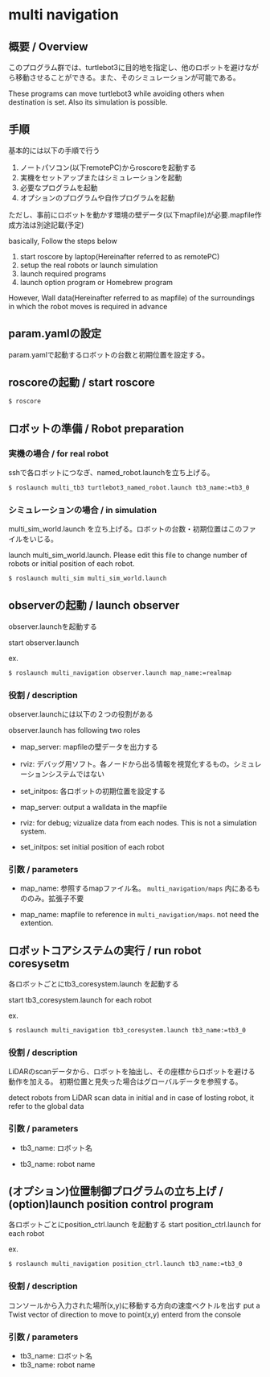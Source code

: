 # multi navigation

## 概要 / Overview
このプログラム群では、turtlebot3に目的地を指定し、他のロボットを避けながら移動させることができる。また、そのシミュレーションが可能である。

These programs can move turtlebot3 while avoiding others when destination is set. Also its simulation is possible.

## 手順
基本的には以下の手順で行う
1. ノートパソコン(以下remotePC)からroscoreを起動する
1. 実機をセットアップまたはシミュレーションを起動
1. 必要なプログラムを起動
1. オプションのプログラムや自作プログラムを起動

ただし、事前にロボットを動かす環境の壁データ(以下mapfile)が必要.mapfile作成方法は別途記載(予定)

basically, Follow the steps below
1. start roscore by laptop(Hereinafter referred to as remotePC)
1. setup the real robots or launch simulation
1. launch required programs
1. launch option program or Homebrew program

However, Wall data(Hereinafter referred to as mapfile) of the surroundings in which the robot moves is required in advance

## param.yamlの設定

param.yamlで起動するロボットの台数と初期位置を設定する。

## roscoreの起動 / start roscore

```bash
$ roscore
```

## ロボットの準備 / Robot preparation

### 実機の場合 / for real robot

sshで各ロボットにつなぎ、named_robot.launchを立ち上げる。

```bash
$ roslaunch multi_tb3 turtlebot3_named_robot.launch tb3_name:=tb3_0
```

### シミュレーションの場合 / in simulation

multi_sim_world.launch を立ち上げる。ロボットの台数・初期位置はこのファイルをいじる。

launch multi_sim_world.launch. Please edit this file to change number of robots or initial position of each robot.

```bash
$ roslaunch multi_sim multi_sim_world.launch
```

## observerの起動 / launch observer
observer.launchを起動する

start observer.launch

ex.
```bash
$ roslaunch multi_navigation observer.launch map_name:=realmap
```
### 役割 / description
observer.launchには以下の２つの役割がある

observer.launch has following two roles

- map_server: mapfileの壁データを出力する
- rviz: デバッグ用ソフト。各ノードから出る情報を視覚化するもの。シミュレーションシステムではない
- set_initpos: 各ロボットの初期位置を設定する

- map_server: output a walldata in the mapfile
- rviz: for debug; vizualize data from each nodes. This is not a simulation system.
- set_initpos: set initial position of each robot

### 引数 / parameters

- map_name: 参照するmapファイル名。 `multi_navigation/maps` 内にあるもののみ。拡張子不要

- map_name: mapfile to reference in `multi_navigation/maps`. not need the extention.

## ロボットコアシステムの実行 / run robot coresysetm

各ロボットごとにtb3_coresystem.launch を起動する

start tb3_coresystem.launch for each robot

ex.
```bash
$ roslaunch multi_navigation tb3_coresystem.launch tb3_name:=tb3_0
```

### 役割 / description

LiDARのscanデータから、ロボットを抽出し、その座標からロボットを避ける動作を加える。
初期位置と見失った場合はグローバルデータを参照する。

detect robots from LiDAR scan data
in initial and in case of losting robot, it refer to the global data

### 引数 / parameters
- tb3_name: ロボット名

- tb3_name: robot name


## (オプション)位置制御プログラムの立ち上げ / (option)launch position control program
各ロボットごとにposition_ctrl.launch を起動する
start position_ctrl.launch for each robot

ex.
```bash
$ roslaunch multi_navigation position_ctrl.launch tb3_name:=tb3_0
```
### 役割 / description
コンソールから入力された場所(x,y)に移動する方向の速度ベクトルを出す
put a Twist vector of direction to move to point(x,y) enterd from the console

### 引数 / parameters
- tb3_name: ロボット名
- tb3_name: robot name
